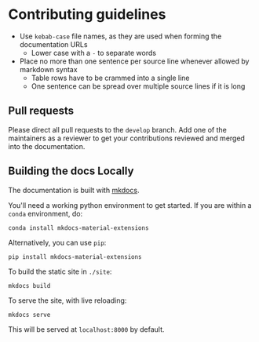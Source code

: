 # Contributing guidelines

- Use `kebab-case` file names, as they are used when forming the documentation URLs
  * Lower case with a `-` to separate words
- Place no more than one sentence per source line whenever allowed by markdown syntax
  * Table rows have to be crammed into a single line
  * One sentence can be spread over multiple source lines if it is long


## Pull requests

Please direct all pull requests to the `develop` branch.
Add one of the maintainers as a reviewer to get your contributions reviewed and
merged into the documentation.


## Building the docs Locally

The documentation is built with [mkdocs](https://www.mkdocs.org/#mkdocs).

You'll need a working python environment to get started.
If you are within a `conda` environment, do:

```
conda install mkdocs-material-extensions
```

Alternatively, you can use `pip`:
```
pip install mkdocs-material-extensions
```

To build the static site in `./site`:
```
mkdocs build
```

To serve the site, with live reloading:
```
mkdocs serve
```
This will be served at `localhost:8000` by default.
